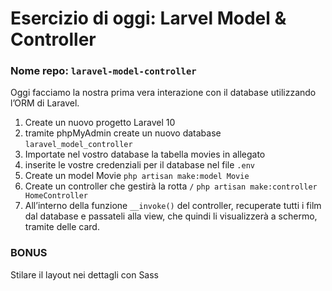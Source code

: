 # Esercizio di oggi: Larvel Model & Controller
### Nome repo: `laravel-model-controller`
Oggi facciamo la nostra prima vera interazione con il database utilizzando l’ORM di Laravel.
1. Create un nuovo progetto Laravel 10
2. tramite phpMyAdmin create un nuovo database `laravel_model_controller`
3. Importate nel vostro database la tabella movies in allegato
4. inserite le vostre credenziali per il database nel file `.env`
5. Create un model Movie
`php artisan make:model Movie`
6. Create un controller che gestirà la rotta `/`
`php artisan make:controller HomeController`
7. All’interno della funzione `__invoke()` del controller, recuperate tutti i film dal database e passateli alla view, che quindi li visualizzerà a schermo, tramite delle card.
### BONUS
Stilare il layout nei dettagli con Sass